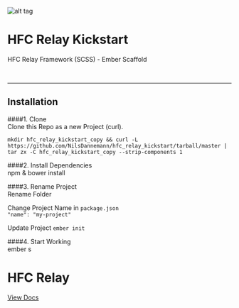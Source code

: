 ![alt tag](https://dl.dropboxusercontent.com/u/7534528/HFC/Relay/relay_logo.jpg)

# HFC Relay Kickstart
HFC Relay Framework (SCSS) - Ember Scaffold

<br><hr>
## Installation

####1. Clone<br>
Clone this Repo as a new Project (curl).<br>
```
mkdir hfc_relay_kickstart_copy && curl -L https://github.com/NilsDannemann/hfc_relay_kickstart/tarball/master | tar zx -C hfc_relay_kickstart_copy --strip-components 1
```

####2. Install Dependencies<br> 
npm & bower install

####3. Rename Project<br> 
Rename Folder <br> 

Change Project Name in `package.json`<br> 
`"name": "my-project"`

Update Project
`ember init`

####4. Start Working<br> 
ember s



# HFC Relay
[View Docs](https://github.com/NilsDannemann/hfc_relay_npm/)
